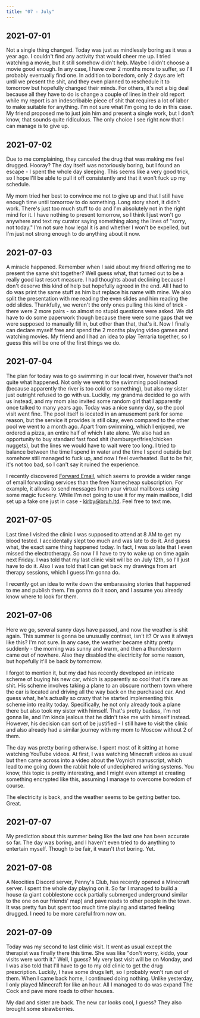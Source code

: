 ```yaml
---
title: "07 - July"
---
```


## 2021-07-01

Not a single thing changed. Today was just as mindlessly boring as it
was a year ago. I couldn't find any activity that would cheer me up. I
tried watching a movie, but it still somehow didn't help. Maybe I
didn't choose a movie good enough. In any case, I have over 2 months
more to suffer, so I'll probably eventually find one. In addition to
boredom, only 2 days are left until we present the shit, and they even
planned to reschedule it to tomorrow but hopefully changed their
minds. For others, it's not a big deal because all they have to do is
change a couple of lines in their old report while my report is an
indescribable piece of shit that requires a lot of labor to make
suitable for anything. I'm not sure what I'm going to do in this case.
My friend proposed me to just join him and present a single work, but
I don't know, that sounds quite ridiculous. The only choice I see
right now that I can manage is to give up.

## 2021-07-02

Due to me complaining, they canceled the drug that was making me feel
drugged. Hooray? The day itself was notoriously boring, but I found an
escape - I spent the whole day sleeping. This seems like a very good
trick, so I hope I'll be able to pull it off consistently and that it
won't fuck up my schedule.

My mom tried her best to convince me not to give up and that I still
have enough time until tomorrow to do something. Long story short, it
didn't work. There's just too much stuff to do and I'm absolutely not
in the right mind for it. I have nothing to present tomorrow, so I
think I just won't go anywhere and text my curator saying something
along the lines of "sorry, not today." I'm not sure how legal it is
and whether I won't be expelled, but I'm just not strong enough to do
anything about it now.

## 2021-07-03

A miracle happened. Remember when I said about my friend offering me
to present the same shit together? Well guess what, that turned out to
be a really good last resort measure. I had thoughts about declining
because I don't deserve this kind of help but hopefully agreed in the
end. All I had to do was print the same stuff as him but replace his
name with mine. We also split the presentation with me reading the
even slides and him reading the odd slides. Thankfully, we weren't the
only ones pulling this kind of trick - there were 2 more pairs - so
almost no stupid questions were asked. We did have to do some
paperwork though because there were some gaps that we were supposed to
manually fill in, but other than that, that's it. Now I finally can
declare myself free and spend the 2 months playing video games and
watching movies. My friend and I had an idea to play Terraria
together, so I guess this will be one of the first things we do.

## 2021-07-04

The plan for today was to go swimming in our local river, however
that's not quite what happened. Not only we went to the swimming pool
instead (because apparently the river is too cold or something), but
also my sister just outright refused to go with us. Luckily, my
grandma decided to go with us instead, and my mom also invited some
random girl that I apparently once talked to many years ago. Today was
a nice sunny day, so the pool visit went fine. The pool itself is
located in an amusement park for some reason, but the service it
provides is still okay, even compared to the other pool we went to a
month ago. Apart from swimming, which I enjoyed, we ordered a pizza,
an entire half of which I ate alone. We also had an opportunity to buy
standard fast food shit (hamburger/fries/chicken nuggets), but the
lines we would have to wait were too long. I tried to balance between
the time I spend in water and the time I spend outside but somehow
still managed to fuck up, and now I feel overheated. But to be fair,
it's not too bad, so I can't say it ruined the experience.

I recently discovered [Forward Email], which seems to provide a wider
range of email forwarding services than the free Namecheap
subscription. For example, it allows to send messages from your
virtual mailboxes using some magic fuckery. While I'm not going to use
it for my main mailbox, I did set up a fake one just in case -
kirby@bruh.ltd. Feel free to text me.

[Forward Email]: https://forwardemail.net/

## 2021-07-05

Last time I visited the clinic I was supposed to attend at 8 AM to get
my blood tested. I accidentally slept too much and was late to do it.
And guess what, the exact same thing happened today. In fact, I was so
late that I even missed the electrotherapy. So now I'll have to try to
wake up on time again next Friday. I was told that my last clinic
visit will be on July 12th, so I'll just have to do it. Also I was
told that I can get back my drawings from art therapy sessions, which
I guess I'm gonna do.

I recently got an idea to write down the embarassing stories that
happened to me and publish them. I'm gonna do it soon, and I assume
you already know where to look for them.

## 2021-07-06

Here we go, several sunny days have passed, and now the weather is
shit again. This summer is gonna be unusually contrast, isn't it? Or
was it always like this? I'm not sure. In any case, the weather became
shitty pretty suddenly - the morning was sunny and warm, and then a
thunderstorm came out of nowhere. Also they disabled the electricity
for some reason, but hopefully it'll be back by tomorrow.

I forgot to mention it, but my dad has recently developed an intricate
scheme of buying his new car, which is apparently so cool that it's
rare as shit. His scheme involves taking a plane to an obscure
northern town where the car is located and driving all the way back on
the purchased car. And guess what, he's actually so crazy that he
started implementing this scheme into reality today. Specifically, he
not only already took a plane there but also took my sister with
himself. That's pretty badass, I'm not gonna lie, and I'm kinda
jealous that he didn't take me with himself instead. However, his
decision can sort of be justified - I still have to visit the clinic
and also already had a similar journey with my mom to Moscow without 2
of them.

The day was pretty boring otherwise. I spent most of it sitting at
home watching YouTube videos. At first, I was watching Minecraft
videos as usual but then came across into a video about the Voynich
manuscript, which lead to me going down the rabbit hole of
undeciphered writing systems. You know, this topic is pretty
interesting, and I might even attempt at creating something encrypted
like this, assuming I manage to overcome boredom of course.

The electricity is back, and the weather seems to be getting better
too. Great.

## 2021-07-07

My prediction about this summer being like the last one has been
accurate so far. The day was boring, and I haven't even tried to do
anything to entertain myself. Though to be fair, it wasn't *that*
boring. Yet.

## 2021-07-08

A Neocities Discord server, Penny's Club, has recently opened a
Minecraft server. I spent the whole day playing on it. So far I
managed to build a house (a giant cobblestone cock partially submerged
underground similar to the one on our friends' map) and pave roads to
other people in the town. It was pretty fun but spent too much time
playing and started feeling drugged. I need to be more careful from
now on.

## 2021-07-09

Today was my second to last clinic visit. It went as usual except the
therapist was finally there this time. She was like "don't worry,
kiddo, your visits were worth it." Well, I guess? My very last visit
will be on Monday, and I was also told that I'll have to go to my old
clinic to get the drug prescription. Luckily, I have some drugs left,
so I probably won't run out of them. When I came back home, I
continued doing nothing. Unlike yesterday, I only played Minecraft for
like an hour. All I managed to do was expand The Cock and pave more
roads to other houses.

My dad and sister are back. The new car looks cool, I guess? They also
brought some strawberries.
